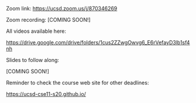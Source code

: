 Zoom link: https://ucsd.zoom.us/j/870346269

Zoom recording: [COMING SOON!]

All videos available here:

https://drive.google.com/drive/folders/1cus2ZZwgOwvg6_E6rVefayD3lb1sf4nh

Slides to follow along:

[COMING SOON!]

Reminder to check the course web site for other deadlines:

https://ucsd-cse11-s20.github.io/
